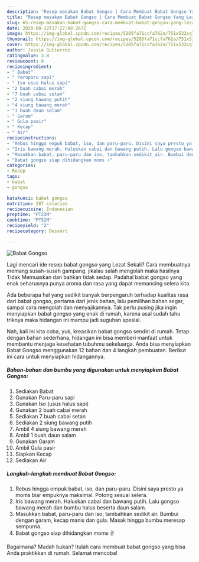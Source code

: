 ```yaml
---
description: "Resep masakan Babat Gongso | Cara Membuat Babat Gongso Yang Lezat"
title: "Resep masakan Babat Gongso | Cara Membuat Babat Gongso Yang Lezat"
slug: 65-resep-masakan-babat-gongso-cara-membuat-babat-gongso-yang-lezat
date: 2020-08-22T17:27:08.267Z
image: https://img-global.cpcdn.com/recipes/5205fa71ccfa762a/751x532cq70/babat-gongso-foto-resep-utama.jpg
thumbnail: https://img-global.cpcdn.com/recipes/5205fa71ccfa762a/751x532cq70/babat-gongso-foto-resep-utama.jpg
cover: https://img-global.cpcdn.com/recipes/5205fa71ccfa762a/751x532cq70/babat-gongso-foto-resep-utama.jpg
author: Jessie Gutierrez
ratingvalue: 3.8
reviewcount: 8
recipeingredient:
- " Babat"
- " Paruparu sapi"
- " Iso usus halus sapi"
- "2 buah cabai merah"
- "7 buah cabai setan"
- "2 siung bawang putih"
- "4 siung bawang merah"
- "1 buah daun salam"
- " Garam"
- " Gula pasir"
- " Kecap"
- " Air"
recipeinstructions:
- "Rebus hingga empuk babat, iso, dan paru-paru. Disini saya presto ya moms biar empuknya maksimal. Potong sesuai selera."
- "Iris bawang merah. Haluskan cabai dan bawang putih. Lalu gongso bawang merah dan bumbu halus beserta daun salam."
- "Masukkan babat, paru-paru dan iso, tambahkan sedikit air. Bumbui dengan garam, kecap manis dan gula. Masak hingga bumbu meresap sempurna."
- "Babat gongso siap dihidangkan moms ✌"
categories:
- Resep
tags:
- babat
- gongso

katakunci: babat gongso 
nutrition: 287 calories
recipecuisine: Indonesian
preptime: "PT23M"
cooktime: "PT52M"
recipeyield: "2"
recipecategory: Dessert

---
```



![Babat Gongso](https://img-global.cpcdn.com/recipes/5205fa71ccfa762a/751x532cq70/babat-gongso-foto-resep-utama.jpg)

Lagi mencari ide resep babat gongso yang Lezat Sekali? Cara membuatnya memang susah-susah gampang. jikalau salah mengolah maka hasilnya Tidak Memuaskan dan bahkan tidak sedap. Padahal babat gongso yang enak seharusnya punya aroma dan rasa yang dapat memancing selera kita.

Ada beberapa hal yang sedikit banyak berpengaruh terhadap kualitas rasa dari babat gongso, pertama dari jenis bahan, lalu pemilihan bahan segar, sampai cara mengolah dan menyajikannya. Tak perlu pusing jika ingin menyiapkan babat gongso yang enak di rumah, karena asal sudah tahu triknya maka hidangan ini mampu jadi suguhan spesial.




Nah, kali ini kita coba, yuk, kreasikan babat gongso sendiri di rumah. Tetap dengan bahan sederhana, hidangan ini bisa memberi manfaat untuk membantu menjaga kesehatan tubuhmu sekeluarga. Anda bisa menyiapkan Babat Gongso menggunakan 12 bahan dan 4 langkah pembuatan. Berikut ini cara untuk menyiapkan hidangannya.

<!--inarticleads1-->

##### Bahan-bahan dan bumbu yang digunakan untuk menyiapkan Babat Gongso:

1. Sediakan  Babat
1. Gunakan  Paru-paru sapi
1. Gunakan  Iso (usus halus sapi)
1. Gunakan 2 buah cabai merah
1. Sediakan 7 buah cabai setan
1. Sediakan 2 siung bawang putih
1. Ambil 4 siung bawang merah
1. Ambil 1 buah daun salam
1. Gunakan  Garam
1. Ambil  Gula pasir
1. Siapkan  Kecap
1. Sediakan  Air




<!--inarticleads2-->

##### Langkah-langkah membuat Babat Gongso:

1. Rebus hingga empuk babat, iso, dan paru-paru. Disini saya presto ya moms biar empuknya maksimal. Potong sesuai selera.
1. Iris bawang merah. Haluskan cabai dan bawang putih. Lalu gongso bawang merah dan bumbu halus beserta daun salam.
1. Masukkan babat, paru-paru dan iso, tambahkan sedikit air. Bumbui dengan garam, kecap manis dan gula. Masak hingga bumbu meresap sempurna.
1. Babat gongso siap dihidangkan moms ✌




Bagaimana? Mudah bukan? Itulah cara membuat babat gongso yang bisa Anda praktikkan di rumah. Selamat mencoba!
